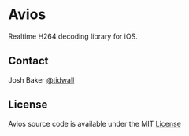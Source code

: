 # Avios

Realtime H264 decoding library for iOS.

## Contact

Josh Baker [@tidwall](https://twitter.com/tidwall)

## License

Avios source code is available under the MIT [License](LICENSE)



